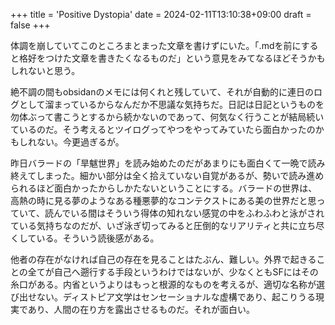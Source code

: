 +++
title = 'Positive Dystopia'
date = 2024-02-11T13:10:38+09:00
draft = false
+++

体調を崩していてこのところまとまった文章を書けずにいた。「.mdを前にすると格好をつけた文章を書きたくなるものだ」という意見をみてなるほどそうかもしれないと思う。

絶不調の間もobsidanのメモには何くれと残していて、それが自動的に連日のログとして溜まっているからなんだか不思議な気持ちだ。日記は日記というものを勿体ぶって書こうとするから続かないのであって、何気なく行うことが結局続いているのだ。そう考えるとツイログってやつをやってみていたら面白かったのかもしれない。今更過ぎるが。

昨日バラードの「旱魃世界」を読み始めたのだがあまりにも面白くて一晩で読み終えてしまった。細かい部分は全く拾えていない自覚があるが、勢いで読み進められるほど面白かったからしかたないということにする。バラードの世界は、高熱の時に見る夢のようなある種悪夢的なコンテクストにある美の世界だと思っていて、読んでいる間はそういう得体の知れない感覚の中をふわふわと泳がされている気持ちなのだが、いざ泳ぎ切ってみると圧倒的なリアリティと共に立ち尽くしている。そういう読後感がある。

他者の存在がなければ自己の存在を見ることはたぶん、難しい。外界で起きることの全てが自己へ遡行する手段というわけではないが、少なくともSFにはその糸口がある。内省というよりはもっと根源的なものを考えるが、適切な名称が選び出せない。ディストピア文学はセンセーショナルな虚構であり、起こりうる現実であり、人間の在り方を露出させるものだ。それが面白い。
